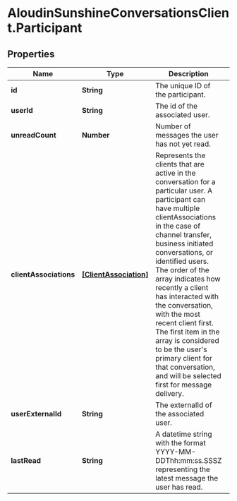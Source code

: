 # AloudinSunshineConversationsClient.Participant

## Properties

Name | Type | Description | Notes
------------ | ------------- | ------------- | -------------
**id** | **String** | The unique ID of the participant. | [optional] 
**userId** | **String** | The id of the associated user. | [optional] 
**unreadCount** | **Number** | Number of messages the user has not yet read. | [optional] 
**clientAssociations** | [**[ClientAssociation]**](ClientAssociation.md) | Represents the clients that are active in the conversation for a particular user. A participant can have multiple clientAssociations in the case of channel transfer, business initiated conversations, or identified users. The order of the array indicates how recently a client has interacted with the conversation, with the most recent client first. The first item in the array is considered to be the user&#39;s primary client for that conversation, and will be selected first for message delivery.  | [optional] 
**userExternalId** | **String** | The externalId of the associated user. | [optional] 
**lastRead** | **String** | A datetime string with the format YYYY-MM-DDThh:mm:ss.SSSZ representing the latest message the user has read. | [optional] 


